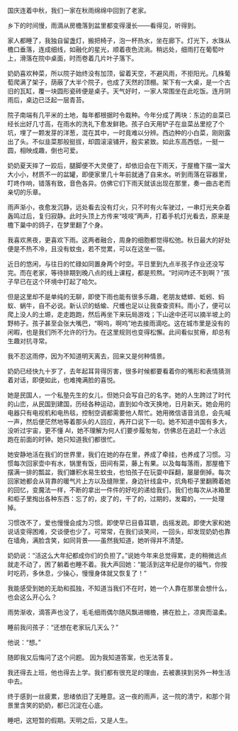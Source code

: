 <!--
title: 秋塬夜雨
datetime: 2025-10-03 21:10:00
licence: CC BY-NC-ND 4.0
-->

国庆连着中秋，我们一家在秋雨绵绵中回到了老家。

乡下的时间慢，雨滴从房檐落到盆里都变得漫长——看得见，听得到。

家人都睡了，我独自留盏灯，搬把椅子，泡一杯热水，坐在廊下。灯光下，水珠从檐口垂落，连成细线，如融化的星光，顺着夜色流淌。稍远处，细雨打在葡萄叶上，滑落在院中桌面，时而卷着几片叶子落下。

奶奶喜欢种菜，所以院子始终没有加顶，留着天空，不避风雨，不拒阳光。几株葡萄爬满了架子，荫蔽了大半个院子，也成了天然的顶棚。架下有一大桌，是一个古旧的瓦缸，覆一块圆形瓷砖便是桌子。天气好时，一家人常围坐在此吃饭。连月阴雨后，桌边已泛起一层青苔。

院子南端有几平米的土地，每年都根据时令栽种。今年分成了两块：东边的韭菜已经长出好几寸高，在雨水的洗礼下愈发鲜艳。孩子白天用铲子在韭菜丛里挖了个坑，埋了一颗发芽的洋葱，混在其中，一时竟难以分辨。西边种的小白菜，刚刚露出了头。不似韭菜那般挺拔，却圆滚滚铺开，殷实紧致。如此东高西低，一挺一圆，相映成趣，倒也可爱。

奶奶夏天摔了一跤后，腿脚便不大灵便了，却依旧会在下雨天，于屋檐下摆一溜大大小小，材质不一的盆罐，即便家里几十年前就通了自来水。听到雨落在容器里，叮咚作响，错落有致，音色各异。仿佛它们下雨天就该出现在那里，奏一曲古老而亲切的乐章。

雨声渐小，夜愈发沉静，远处看去没有灯火，只不时有火车驶过，一串灯光夹杂着轰鸣过后，复归寂静。此时头顶上方传来“吱吱”两声，打着手机灯光看去，原来是檐下巢中的鸽子，在梦里翻了个身。

我喜欢黑夜，更喜欢下雨。这两者融合，周身的细胞都觉得松弛。秋日最大的好处便是不热不冷，且没有蚊虫，若不觉累，可以在这坐一宿。

近日的悠闲，与往日的忙碌如同置身两个时空。平日里到九点半孩子作业还没写完。而在老家，等待排期到晚八点的线上课程，都是煎熬。“时间咋还不到啊？”孩子早已在这个环境中打起了哈欠。

但是这里却不是单纯的无聊，即使下雨也能有很多乐趣，老朋友蟋蟀、蚯蚓、蚂蚁、蜗牛，自不必说。新认识的蛞蝓、尺蠖也足以让我查查资料。雨小了，便可以爬上没人的土塬，走走跑跑，然后再坐下来玩局游戏；下山途中还可以摘半坡上的野柿子。孩子甚至会张大嘴巴，“啊呜，啊呜”地去接雨滴吃。这在城市里是没有的闲暇，也是我们所不允许的行为。在这里规则也变得松懈。此间看似贫瘠，却总有生趣对抗寻常。

我不忍这雨停，因为不知道明天离去，回来又是何种情景。

奶奶已经快九十岁了，去年起耳背得厉害，很多时候都要看着你的嘴形和表情猜测着对话，即便如此，也难掩满脸的喜悦。

她是民国人，一个私塾先生的女儿，但她只会写自己的名字。她的人生跨过了时代的山峦，从民国到建国，历经各种运动，直到如今改天换地，日月新天。她会用的电器只有电视机和电热毯，控制空调都需要他人帮忙。她用微信语音消息，会先喊一声，然后便茫然地等着那头的人回应，再开口说下一句。她不知道中国有多大，没听过宇宙，更不懂 AI，她不理解为何人们要步履匆匆，仿佛总在追赶一个永远跑在前面的时钟。她只知道我们都很忙。

她安静地活在我们的世界里，我们在她的存在里，养成了牵挂，也养成了习惯。习惯每次回家壶中有水，锅里有饭，田间有菜，藤上有果。以及每每落雨，那屋檐下摆满一排的瓢盆，我们嫌积水易生蚊虫，也怕孩子在玩耍中踩翻，屡屡倒掉。每次回家她都会从背靠的暖气片上方以及缝隙里，身边针线盒中，炕角柜子里翻腾着她的回忆，变魔法一样，不断的拿出一件件的好吃的递给我们，我们也每次从冰箱里和柜子里掏出各种东西：忘了的，皮了的，干了的，过期的，发霉的，一一处理掉。

习惯改不了，爱也慢慢会成为习惯。即使早已目昏耳聩，齿摇发疏。即使大家和她说话变得困难，交谈便也少了。可常常，在我们谈笑间，一回头，却发现奶奶也靠在墙角，满脸含笑，如同背景——虽然我知道，她听得并不清楚。

奶奶说：“活这么大年纪都成你们的负担了。”说她今年来总觉得累，走的稍微远点就走不动了，困了躺着也睡不着。我大声回她：“能活到这年纪是你的福气，你按时吃药，多休息，少操心，慢慢身体就又恢复了！”

我能感受到她的无助和孤独，不知道当我们不在时，她一个人靠在那里会想什么，也会这么开心么？

雨势渐收，滴答声也没了，毛毛细雨偶尔随风飘进帽檐，拂在脸上，凉爽而温柔。

睡前我问孩子：“还想在老家玩几天么？”

他说：“想。”

随即我又后悔问了这个问题。 因为我知道答案，也无法答复。

我还得去上班，他也得去上学。我们都有很充足的理由，去被裹挟到另外一种生活中去。

终于感到一丝疲累，思绪依旧了无睡意。这一夜的雨声，这一院的清宁，和那个背景里含笑的奶奶，都已沉淀在心底。

睡吧，这短暂的假期。天明之后，又是人生。